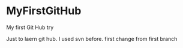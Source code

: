 # MyFirstGitHub
My first Git Hub try

Just to laern git hub. I used svn before.
first change from first branch
